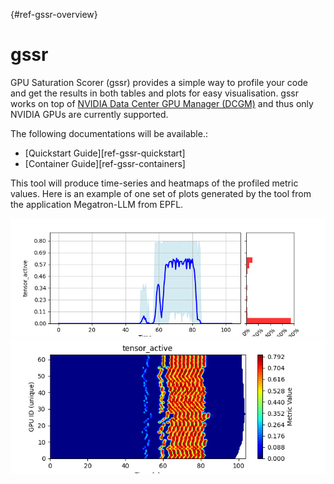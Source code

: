 [](){#ref-gssr-overview}
# gssr 

GPU Saturation Scorer (gssr) provides a simple way to profile your code and get the results in both tables and plots for easy visualisation. gssr works on top of [NVIDIA Data Center GPU Manager (DCGM)](https://developer.nvidia.com/dcgm) and thus only NVIDIA GPUs are currently supported. 

The following documentations will be available.:

* [Quickstart Guide][ref-gssr-quickstart]
* [Container Guide][ref-gssr-containers]

This tool will produce time-series and heatmaps of the profiled metric values. Here is an example of one set of plots generated by the tool from the application Megatron-LLM from EPFL. 

![gssr timeseries](../../../images/gssr/timeseries_eg.png)
![gssr heatmap](../../../images/gssr/heatmap_eg.png)
